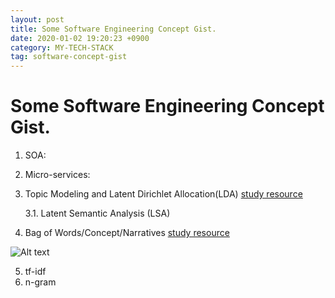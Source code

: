 ```yaml
---
layout: post
title: Some Software Engineering Concept Gist.
date: 2020-01-02 19:20:23 +0900
category: MY-TECH-STACK
tag: software-concept-gist
---
```

# Some Software Engineering Concept Gist.
1. SOA: 
2. Micro-services:
3. Topic Modeling and Latent Dirichlet Allocation(LDA) [study resource](https://monkeylearn.com/blog/introduction-to-topic-modeling/)
   
   3.1. Latent Semantic Analysis (LSA)
4. Bag of Words/Concept/Narratives [study resource](https://web.archive.org/web/2020*/https://sentic.net/computing/)

![Alt text](/home/tigerit/MyGithub/shihabyasin.github.io/public/img/nlp-bag-of-words-etc.jpg?raw=true "Title")

5. tf-idf 
6. n-gram
